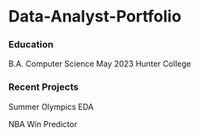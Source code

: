 # Data-Analyst-Portfolio

### Education
B.A. Computer Science May 2023
Hunter College

### Recent Projects
Summer Olympics EDA





NBA Win Predictor
